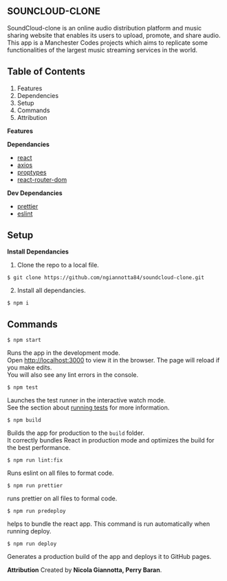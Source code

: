 ## SOUNCLOUD-CLONE
SoundCloud-clone is an online audio distribution platform and music sharing website that enables its users to upload, promote, and share audio. This app is a Manchester Codes projects which aims to replicate some functionalities of the largest music streaming services in the world.
## Table of Contents
 1. Features
 2. Dependencies
 3. Setup
 4. Commands
 5. Attribution

**Features**




 **Dependancies**
 - [react](https://reactjs.org/)
 - [axios](https://www.npmjs.com/package/axios)
 - [proptypes](https://www.npmjs.com/package/prop-types)
 - [react-router-dom](https://www.npmjs.com/package/react-router-dom)
 
 **Dev Dependancies** 
 
 - [prettier](https://www.npmjs.com/package/prettier)
 - [eslint](https://www.npmjs.com/package/eslint)

## Setup
**Install Dependancies**

 1. Clone the repo to a local file.
```
$ git clone https://github.com/ngiannotta84/soundcloud-clone.git
```
 2. Install all dependancies.
``` 
$ npm i 
```
## Commands
``` 
$ npm start
```
Runs the app in the development mode.  
Open  [http://localhost:3000](http://localhost:3000/)  to view it in the browser.
The page will reload if you make edits.  
You will also see any lint errors in the console.

```
$ npm test

```

Launches the test runner in the interactive watch mode.  
See the section about  [running tests](https://facebook.github.io/create-react-app/docs/running-tests)  for more information.

```
$ npm build

```

Builds the app for production to the  `build`  folder.  
It correctly bundles React in production mode and optimizes the build for the best performance.

```
$ npm run lint:fix

```

Runs eslint on all files to format code.

```
$ npm run prettier

```

runs prettier on all files to formal code.

```
$ npm run predeploy

```

helps to bundle the react app. This command is run automatically when running deploy.

```
$ npm run deploy

```

Generates a production build of the app and deploys it to GitHub pages.

**Attribution**
Created by  **Nicola Giannotta, Perry Baran**.
 
